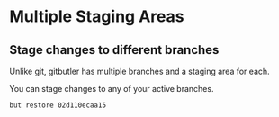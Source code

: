 # Multiple Staging Areas

## Stage changes to different branches

Unlike git, gitbutler has multiple branches and a staging area for each. 

You can stage changes to any of your active branches.

```commands
but restore 02d110ecaa15

```
